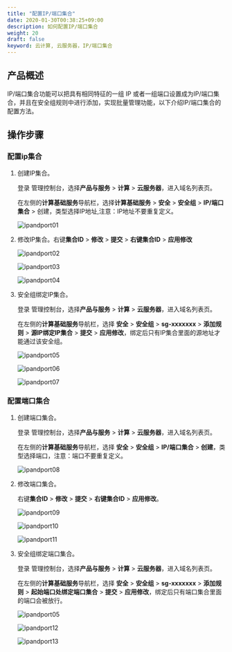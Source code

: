 ```yaml
---
title: "配置IP/端口集合"
date: 2020-01-30T00:38:25+09:00
description: 如何配置IP/端口集合
weight: 20
draft: false 
keyword: 云计算, 云服务器，IP/端口集合
---
```


## 产品概述

IP/端口集合功能可以把具有相同特征的一组 IP 或者一组端口设置成为IP/端口集合，并且在安全组规则中进行添加，实现批量管理功能，以下介绍IP/端口集合的配置方法。

## 操作步骤

### 配置ip集合

1. 创建IP集合。

   登录 管理控制台，选择**产品与服务** > **计算** > **云服务器**，进入域名列表页。

   在左侧的**计算基础服务**导航栏，选择**计算基础服务**  >  **安全**  >  **安全组**  >  **IP/端口集合**  >  创建，类型选择IP地址,注意：IP地址不要重复定义。
   
   ![ipandport01](../../../_images/ipandport01.jpg)
   
2. 修改IP集合。右键**集合ID**  >  **修改**  >  **提交**  >  **右键集合ID**  >  **应用修改**

   ![ipandport02](../../../_images/ipandport02.jpg)

   ![ipandport03](../../../_images/ipandport03.jpg)

   ![ipandport04](../../../_images/ipandport04.jpg)

3. 安全组绑定IP集合。

   登录 管理控制台，选择**产品与服务** > **计算** > **云服务器**，进入域名列表页。

   在左侧的**计算基础服务**导航栏，选择 **安全**  >  **安全组**  >  **sg-xxxxxxx** >  **添加规则**  >  **源IP绑定IP集合**  >  **提交**  >  **应用修改**，绑定后只有IP集合里面的源地址才能通过该安全组。

   ![ipandport05](../../../_images/ipandport05.jpg)

   ![ipandport06](../../../_images/ipandport06.jpg)

   ![ipandport07](../../../_images/ipandport07.jpg)

### 配置端口集合

1. 创建端口集合。

   登录 管理控制台，选择**产品与服务** > **计算** > **云服务器**，进入域名列表页。

   在左侧的**计算基础服务**导航栏，选择 **安全**  >  **安全组**  >  **IP/端口集合**  >  **创建**，类型选择端口，注意：端口不要重复定义。
   
   ![ipandport08](../../../_images/ipandport08.jpg)
   
2. 修改端口集合。

   右键**集合ID**  >  **修改**  >  **提交**  >  **右键集合ID**  >  **应用修改**。

   ![ipandport09](../../../_images/ipandport09.jpg)

   ![ipandport10](../../../_images/ipandport10.jpg)

   ![ipandport11](../../../_images/ipandport11.png)

3. 安全组绑定端口集合。

   登录 管理控制台，选择**产品与服务** > **计算** > **云服务器**，进入域名列表页。

   在左侧的**计算基础服务**导航栏，选择 **安全**  >  **安全组**  >  **sg-xxxxxxx**  >  **添加规则**  >  **起始端口处绑定端口集合**  >  **提交**  >  **应用修改**，绑定后只有端口集合里面的端口会被放行。

   ![ipandport05](../../../_images/ipandport05.jpg)

   ![ipandport12](../../../_images/ipandport12.png)

   ![ipandport13](../../../_images/ipandport13.png)